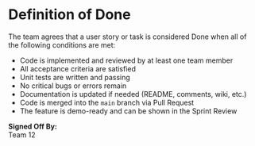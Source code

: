 # Definition of Done

The team agrees that a user story or task is considered Done when all of the following conditions are met:

- Code is implemented and reviewed by at least one team member  
- All acceptance criteria are satisfied  
- Unit tests are written and passing  
- No critical bugs or errors remain  
- Documentation is updated if needed (README, comments, wiki, etc.)  
- Code is merged into the `main` branch via Pull Request  
- The feature is demo-ready and can be shown in the Sprint Review  


**Signed Off By:**  
Team 12
